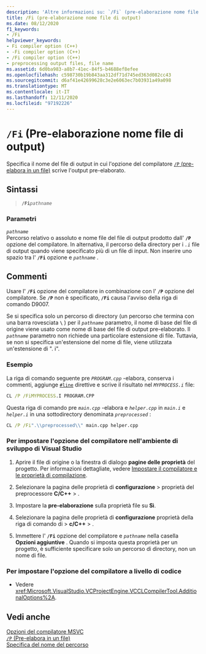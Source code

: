 ```yaml
---
description: 'Altre informazioni su: `/Fi` (pre-elaborazione nome file di output)'
title: /Fi (pre-elaborazione nome file di output)
ms.date: 08/12/2020
f1_keywords:
- /Fi
helpviewer_keywords:
- Fi compiler option (C++)
- -Fi compiler option (C++)
- /Fi compiler option (C++)
- preprocessing output files, file name
ms.assetid: 6d0ba983-a8b7-41ec-84f5-b4688ef8efee
ms.openlocfilehash: c598730b19b843aa312df71d745ed363d082cc43
ms.sourcegitcommit: d6af41e42699628c3e2e6063ec7b03931a49a098
ms.translationtype: MT
ms.contentlocale: it-IT
ms.lasthandoff: 12/11/2020
ms.locfileid: "97192226"
---
```

# <a name="fi-preprocess-output-file-name"></a>`/Fi` (Pre-elaborazione nome file di output)

Specifica il nome del file di output in cui l'opzione del compilatore [ `/P` (pre-elabora in un file)](p-preprocess-to-a-file.md) scrive l'output pre-elaborato.

## <a name="syntax"></a>Sintassi

> **`/Fi`**_`pathname`_

### <a name="parameters"></a>Parametri

*`pathname`*\
Percorso relativo o assoluto e nome file del file di output prodotto dall' **`/P`** opzione del compilatore. In alternativa, il percorso della directory per i *`.i`* file di output quando viene specificato più di un file di input. Non inserire uno spazio tra l' **`/Fi`** opzione e *`pathname`* .

## <a name="remarks"></a>Commenti

Usare l' **`/Fi`** opzione del compilatore in combinazione con l' **`/P`** opzione del compilatore. Se **`/P`** non è specificato, **`/Fi`** causa l'avviso della riga di comando D9007.

Se si specifica solo un percorso di directory (un percorso che termina con una barra rovesciata **`\`** ) per il *`pathname`* parametro, il nome di base del file di origine viene usato come nome di base del file di output pre-elaborato. Il *`pathname`* parametro non richiede una particolare estensione di file. Tuttavia, se non si specifica un'estensione del nome di file, viene utilizzata un'estensione di ". i".

### <a name="example"></a>Esempio

La riga di comando seguente pre *`PROGRAM.cpp`* -elabora, conserva i commenti, aggiunge [`#line`](../../preprocessor/hash-line-directive-c-cpp.md) direttive e scrive il risultato nel *`MYPROCESS.i`* file:

```cmd
CL /P /FiMYPROCESS.I PROGRAM.CPP
```

Questa riga di comando pre *`main.cpp`* -elabora e *`helper.cpp`* in *`main.i`* e *`helper.i`* in una sottodirectory denominata *`preprocessed`* :

```cmd
CL /P /Fi".\\preprocessed\\" main.cpp helper.cpp
```

### <a name="to-set-this-compiler-option-in-the-visual-studio-development-environment"></a>Per impostare l'opzione del compilatore nell'ambiente di sviluppo di Visual Studio

1. Aprire il file di origine o la finestra di dialogo **pagine delle proprietà** del progetto. Per informazioni dettagliate, vedere [Impostare il compilatore e le proprietà di compilazione](../working-with-project-properties.md).

1. Selezionare la pagina delle proprietà di **configurazione**  >  proprietà del preprocessore **C/C++**  >   .

1. Impostare la **pre-elaborazione** sulla proprietà file su **Sì**.

1. Selezionare la pagina delle proprietà di **configurazione** proprietà della riga di comando di  >  **c/C++**  >   .

1. Immettere l' **`/Fi`** opzione del compilatore e *`pathname`* nella casella **Opzioni aggiuntive** . Quando si imposta questa proprietà per un progetto, è sufficiente specificare solo un percorso di directory, non un nome di file.

### <a name="to-set-this-compiler-option-programmatically"></a>Per impostare l'opzione del compilatore a livello di codice

- Vedere <xref:Microsoft.VisualStudio.VCProjectEngine.VCCLCompilerTool.AdditionalOptions%2A>.

## <a name="see-also"></a>Vedi anche

[Opzioni del compilatore MSVC](compiler-options.md)<br/>
[`/P` (Pre-elabora in un file)](p-preprocess-to-a-file.md)<br/>
[Specifica del nome del percorso](specifying-the-pathname.md)
